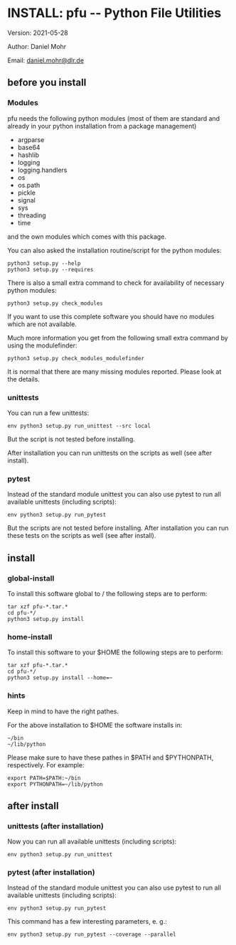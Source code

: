 # INSTALL: pfu -- Python File Utilities

Version: 2021-05-28

Author: Daniel Mohr

Email: daniel.mohr@dlr.de

## before you install

### Modules

pfu needs the following python modules (most of them are standard and
already in your python installation from a package management)

 * argparse
 * base64
 * hashlib
 * logging
 * logging.handlers
 * os
 * os.path
 * pickle
 * signal
 * sys
 * threading
 * time

and the own modules which comes with this package.

You can also asked the installation routine/script for the python modules:

    python3 setup.py --help
    python3 setup.py --requires

There is also a small extra command to check for availability of
necessary python modules:

    python3 setup.py check_modules

If you want to use this complete software you should have no modules
which are not available.

Much more information you get from the following small extra command
by using the modulefinder:

    python3 setup.py check_modules_modulefinder

It is normal that there are many missing modules reported. Please look
at the details.


### unittests

You can run a few unittests:

    env python3 setup.py run_unittest --src local

But the script is not tested before installing.

After installation you can run unittests on the scripts as well
(see after install).


### pytest

Instead of the standard module unittest you can also use pytest to run
all available unittests (including scripts):

    env python3 setup.py run_pytest

But the scripts are not tested before installing.
After installation you can run these tests on the scripts as well
(see after install).


## install

### global-install

To install this software global to / the following steps are to perform:

    tar xzf pfu-*.tar.*
    cd pfu-*/
    python3 setup.py install


### home-install

To install this software to your $HOME the following steps are to perform:

    tar xzf pfu-*.tar.*
    cd pfu-*/
    python3 setup.py install --home=~


### hints

Keep in mind to have the right pathes.

For the above installation to $HOME the software installs in:

    ~/bin
    ~/lib/python

Please make sure to have these pathes in $PATH and $PYTHONPATH, respectively.
For example:

    export PATH=$PATH:~/bin
    export PYTHONPATH=~/lib/python


## after install

### unittests (after installation)


Now you can run all available unittests (including scripts):

    env python3 setup.py run_unittest


### pytest (after installation)


Instead of the standard module unittest you can also use pytest to run
all available unittests (including scripts):

    env python3 setup.py run_pytest

This command has a few interesting parameters, e. g.:

    env python3 setup.py run_pytest --coverage --parallel
